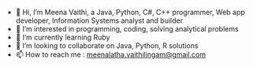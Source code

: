 - 👋 Hi, I’m Meena Vaithi, a Java, Python, C#, C++ programmer, Web app developer, Information Systems analyst and builder
- 👀 I’m interested in programming, coding, solving analytical problems
- 🌱 I’m currently learning Ruby
- 💞️ I’m looking to collaborate on Java, Python, R solutions
- 📫 How to reach me : meenalatha.vaithilingam@gmail.com

<!---
meenalathav/meenalathav is a ✨ special ✨ repository because its `README.md` (this file) appears on your GitHub profile.
You can click the Preview link to take a look at your changes.
--->
